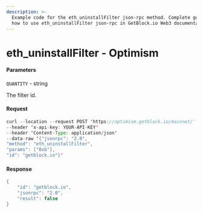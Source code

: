 ```yaml
---
description: >-
  Example code for the eth_uninstallFilter json-rpc method. Сomplete guide on
  how to use eth_uninstallFilter json-rpc in GetBlock.io Web3 documentation.
---
```


# eth\_uninstallFilter - Optimism

#### Parameters

`QUANTITY` - string

The filter id.

#### Request

```java
curl --location --request POST 'https://optimism.getblock.io/mainnet/' 
--header 'x-api-key: YOUR-API-KEY' 
--header 'Content-Type: application/json' 
--data-raw '{"jsonrpc": "2.0",
"method": "eth_uninstallFilter",
"params": ["0xb"],
"id": "getblock.io"}'
```

#### Response

```java
{
    "id": "getblock.io",
    "jsonrpc": "2.0",
    "result": false
}
```
